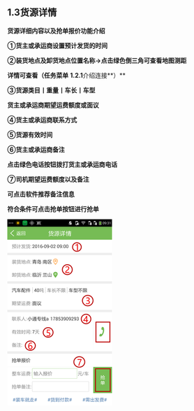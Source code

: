 ## **1.3货源详情**

**货源详细内容以及抢单报价功能介绍**

**①货主或承运商设置预计发货的时间**

**②装货地点及卸货地点位置名称→点击绿色倒三角可查看地图测距**

**详情可查看（任务菜单** **1.2.1**介绍连接**）**

**③货源类目丨重量丨车长丨车型**

**货主或承运商期望运费额度或面议**

**④货主或承运商联系方式**

**⑤货源有效时间**

**⑥货主或承运商备注**

**点击绿色电话按钮拨打货主或承运商电话**

**⑦司机期望运费额度以及备注**

**可点击软件推荐备注信息**

**符合条件可点击抢单按钮进行抢单**

![](/assets/货源详情121.png)

